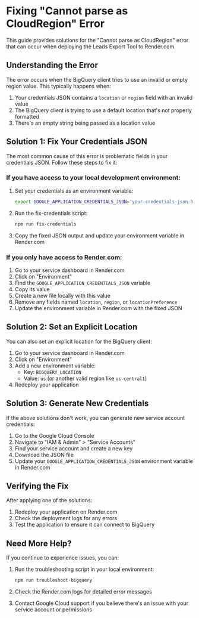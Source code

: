 # Fixing "Cannot parse as CloudRegion" Error

This guide provides solutions for the "Cannot parse as CloudRegion" error that can occur when deploying the Leads Export Tool to Render.com.

## Understanding the Error

The error occurs when the BigQuery client tries to use an invalid or empty region value. This typically happens when:

1. Your credentials JSON contains a `location` or `region` field with an invalid value
2. The BigQuery client is trying to use a default location that's not properly formatted
3. There's an empty string being passed as a location value

## Solution 1: Fix Your Credentials JSON

The most common cause of this error is problematic fields in your credentials JSON. Follow these steps to fix it:

### If you have access to your local development environment:

1. Set your credentials as an environment variable:
   ```bash
   export GOOGLE_APPLICATION_CREDENTIALS_JSON='your-credentials-json-here'
   ```

2. Run the fix-credentials script:
   ```bash
   npm run fix-credentials
   ```

3. Copy the fixed JSON output and update your environment variable in Render.com

### If you only have access to Render.com:

1. Go to your service dashboard in Render.com
2. Click on "Environment"
3. Find the `GOOGLE_APPLICATION_CREDENTIALS_JSON` variable
4. Copy its value
5. Create a new file locally with this value
6. Remove any fields named `location`, `region`, or `locationPreference`
7. Update the environment variable in Render.com with the fixed JSON

## Solution 2: Set an Explicit Location

You can also set an explicit location for the BigQuery client:

1. Go to your service dashboard in Render.com
2. Click on "Environment"
3. Add a new environment variable:
   - Key: `BIGQUERY_LOCATION`
   - Value: `us` (or another valid region like `us-central1`)
4. Redeploy your application

## Solution 3: Generate New Credentials

If the above solutions don't work, you can generate new service account credentials:

1. Go to the Google Cloud Console
2. Navigate to "IAM & Admin" > "Service Accounts"
3. Find your service account and create a new key
4. Download the JSON file
5. Update your `GOOGLE_APPLICATION_CREDENTIALS_JSON` environment variable in Render.com

## Verifying the Fix

After applying one of the solutions:

1. Redeploy your application on Render.com
2. Check the deployment logs for any errors
3. Test the application to ensure it can connect to BigQuery

## Need More Help?

If you continue to experience issues, you can:

1. Run the troubleshooting script in your local environment:
   ```bash
   npm run troubleshoot-bigquery
   ```

2. Check the Render.com logs for detailed error messages

3. Contact Google Cloud support if you believe there's an issue with your service account or permissions